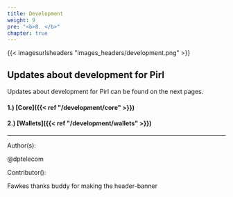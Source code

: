 ```yaml
---
title: Development
weight: 9
pre: "<b>8. </b>"
chapter: true
---
```


{{< imagesurlsheaders "images_headers/development.png"  >}}

## Updates about development for Pirl

Updates about development for Pirl can be found on the next pages.

#### 1.) [Core]({{< ref "/development/core" >}})

#### 2.) [Wallets]({{< ref "/development/wallets" >}})

---
Author(s):

@dptelecom

Contributor():

Fawkes thanks buddy for making the header-banner
